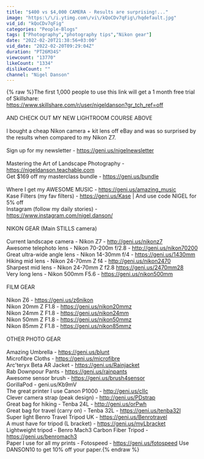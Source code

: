 ```yaml
---
title: "$400 vs $4,000 CAMERA - Results are surprising!..."
image: "https:\/\/i.ytimg.com\/vi\/kQoCDv7qFig\/hqdefault.jpg"
vid_id: "kQoCDv7qFig"
categories: "People-Blogs"
tags: ["Photography","photography tips","Nikon gear"]
date: "2022-02-20T21:38:56+03:00"
vid_date: "2022-02-20T09:29:04Z"
duration: "PT26M34S"
viewcount: "13770"
likeCount: "1334"
dislikeCount: ""
channel: "Nigel Danson"
---
```

{% raw %}The first 1,000 people to use this link will get a 1 month free trial of Skillshare:<br /><a rel="nofollow" target="blank" href="https://www.skillshare.com/r/user/nigeldanson?gr_tch_ref=off">https://www.skillshare.com/r/user/nigeldanson?gr_tch_ref=off</a><br /><br />AND CHECK OUT MY NEW LIGHTROOM COURSE ABOVE<br /><br />I bought a cheap Nikon camera + kit lens off eBay and was so surprised by the results when compared to my Nikon Z7.<br /><br />Sign up for my newsletter - <a rel="nofollow" target="blank" href="https://geni.us/nigelnewsletter">https://geni.us/nigelnewsletter</a><br /><br />Mastering the Art of Landscape Photography - <a rel="nofollow" target="blank" href="https://nigeldanson.teachable.com">https://nigeldanson.teachable.com</a><br />Get $169 off my masterclass bundle - <a rel="nofollow" target="blank" href="https://geni.us/bundle">https://geni.us/bundle</a><br /><br />Where I get my AWESOME MUSIC  - <a rel="nofollow" target="blank" href="https://geni.us/amazing_music">https://geni.us/amazing_music</a><br />Kase Filters (my fav filters) - <a rel="nofollow" target="blank" href="https://geni.us/Kase">https://geni.us/Kase</a> | And use code NIGEL for 5% off <br />Instagram (follow my daily stories) - <a rel="nofollow" target="blank" href="https://www.instagram.com/nigel.danson/">https://www.instagram.com/nigel.danson/</a><br /><br />NIKON GEAR (Main STILLS camera)<br /><br />Current landscape camera - Nikon Z7 - <a rel="nofollow" target="blank" href="http://geni.us/nikonz7">http://geni.us/nikonz7</a><br />Awesome telephoto lens - Nikon 70-200m f/2.8 - <a rel="nofollow" target="blank" href="http://geni.us/nikon70200">http://geni.us/nikon70200</a><br />Great ultra-wide angle lens - Nikon 14-30mm f/4 - <a rel="nofollow" target="blank" href="https://geni.us/1430mm">https://geni.us/1430mm</a><br />Hiking mid lens - Nikon 24-70mm Z f4 - <a rel="nofollow" target="blank" href="http://geni.us/nikon2470">http://geni.us/nikon2470</a><br />Sharpest mid lens - Nikon 24-70mm Z f2.8 <a rel="nofollow" target="blank" href="https://geni.us/2470mm28">https://geni.us/2470mm28</a><br />Very long lens - Nikon 500mm F5.6 - <a rel="nofollow" target="blank" href="https://geni.us/nikon500mm">https://geni.us/nikon500mm</a><br /><br />FILM GEAR <br /><br />Nikon Z6 - <a rel="nofollow" target="blank" href="https://geni.us/z6nikon">https://geni.us/z6nikon</a><br />Nikon 20mm Z F1.8 - <a rel="nofollow" target="blank" href="https://geni.us/nikon20mmz">https://geni.us/nikon20mmz</a> <br />Nikon 24mm Z F1.8 - <a rel="nofollow" target="blank" href="https://geni.us/nikon24mm">https://geni.us/nikon24mm</a> <br />Nikon 50mm Z F1.8 - <a rel="nofollow" target="blank" href="https://geni.us/nikon50mmz">https://geni.us/nikon50mmz</a> <br />Nikon 85mm Z F1.8 - <a rel="nofollow" target="blank" href="https://geni.us/nikon85mmz">https://geni.us/nikon85mmz</a> <br /><br />OTHER PHOTO GEAR<br /><br />Amazing Umbrella - <a rel="nofollow" target="blank" href="https://geni.us/blunt">https://geni.us/blunt</a><br />Microfibre Cloths - <a rel="nofollow" target="blank" href="https://geni.us/microfibre">https://geni.us/microfibre</a><br />Arc'teryx Beta AR Jacket - <a rel="nofollow" target="blank" href="https://geni.us/Rainjacket">https://geni.us/Rainjacket</a> <br />Rab Downpour Pants - <a rel="nofollow" target="blank" href="https://geni.us/rainpants">https://geni.us/rainpants</a><br />Awesome sensor brush - <a rel="nofollow" target="blank" href="https://geni.us/brush4sensor">https://geni.us/brush4sensor</a> <br />GorillaPod - geni.us/Kb9mV <br />The great printer I use Canon P1000 - <a rel="nofollow" target="blank" href="http://geni.us/cIIc">http://geni.us/cIIc</a><br />Clever camera strap (peak design) - <a rel="nofollow" target="blank" href="http://geni.us/PDstrap">http://geni.us/PDstrap</a><br />Great bag for hiking - Tenba 24L - <a rel="nofollow" target="blank" href="http://geni.us/orPwh">http://geni.us/orPwh</a><br />Great bag for travel (carry on) - Tenba 32L - <a rel="nofollow" target="blank" href="https://geni.us/tenba32l">https://geni.us/tenba32l</a> <br />Super light Benro Travel Tripod UK - <a rel="nofollow" target="blank" href="https://geni.us/Benrotravel">https://geni.us/Benrotravel</a><br />A must have for tripod (L bracket) - <a rel="nofollow" target="blank" href="https://geni.us/myLbracket">https://geni.us/myLbracket</a><br />Lightweight tripod - Benro Mach3 Carbon Fiber Tripod - <a rel="nofollow" target="blank" href="https://geni.us/benromach3">https://geni.us/benromach3</a> <br />Paper I use for all my prints - Fotospeed - <a rel="nofollow" target="blank" href="https://geni.us/fotospeed">https://geni.us/fotospeed</a> Use DANSON10 to get 10% off your paper.{% endraw %}
